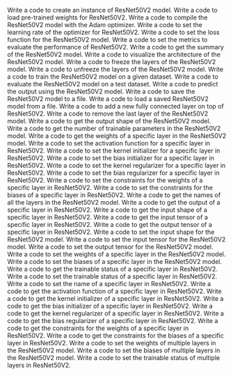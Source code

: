 Write a code to create an instance of ResNet50V2 model.
Write a code to load pre-trained weights for ResNet50V2.
Write a code to compile the ResNet50V2 model with the Adam optimizer.
Write a code to set the learning rate of the optimizer for ResNet50V2.
Write a code to set the loss function for the ResNet50V2 model.
Write a code to set the metrics to evaluate the performance of ResNet50V2.
Write a code to get the summary of the ResNet50V2 model.
Write a code to visualize the architecture of the ResNet50V2 model.
Write a code to freeze the layers of the ResNet50V2 model.
Write a code to unfreeze the layers of the ResNet50V2 model.
Write a code to train the ResNet50V2 model on a given dataset.
Write a code to evaluate the ResNet50V2 model on a test dataset.
Write a code to predict the output using the ResNet50V2 model.
Write a code to save the ResNet50V2 model to a file.
Write a code to load a saved ResNet50V2 model from a file.
Write a code to add a new fully connected layer on top of ResNet50V2.
Write a code to remove the last layer of the ResNet50V2 model.
Write a code to get the output shape of the ResNet50V2 model.
Write a code to get the number of trainable parameters in the ResNet50V2 model.
Write a code to get the weights of a specific layer in the ResNet50V2 model.
Write a code to set the activation function for a specific layer in ResNet50V2.
Write a code to set the kernel initializer for a specific layer in ResNet50V2.
Write a code to set the bias initializer for a specific layer in ResNet50V2.
Write a code to set the kernel regularizer for a specific layer in ResNet50V2.
Write a code to set the bias regularizer for a specific layer in ResNet50V2.
Write a code to set the constraints for the weights of a specific layer in ResNet50V2.
Write a code to set the constraints for the biases of a specific layer in ResNet50V2.
Write a code to get the names of all the layers in the ResNet50V2 model.
Write a code to get the output of a specific layer in ResNet50V2.
Write a code to get the input shape of a specific layer in ResNet50V2.
Write a code to get the input tensor of a specific layer in ResNet50V2.
Write a code to get the output tensor of a specific layer in ResNet50V2.
Write a code to set the input shape for the ResNet50V2 model.
Write a code to set the input tensor for the ResNet50V2 model.
Write a code to set the output tensor for the ResNet50V2 model.
Write a code to set the weights of a specific layer in the ResNet50V2 model.
Write a code to set the biases of a specific layer in the ResNet50V2 model.
Write a code to get the trainable status of a specific layer in ResNet50V2.
Write a code to set the trainable status of a specific layer in ResNet50V2.
Write a code to set the name of a specific layer in ResNet50V2.
Write a code to get the activation function of a specific layer in ResNet50V2.
Write a code to get the kernel initializer of a specific layer in ResNet50V2.
Write a code to get the bias initializer of a specific layer in ResNet50V2.
Write a code to get the kernel regularizer of a specific layer in ResNet50V2.
Write a code to get the bias regularizer of a specific layer in ResNet50V2.
Write a code to get the constraints for the weights of a specific layer in ResNet50V2.
Write a code to get the constraints for the biases of a specific layer in ResNet50V2.
Write a code to set the weights of multiple layers in the ResNet50V2 model.
Write a code to set the biases of multiple layers in the ResNet50V2 model.
Write a code to set the trainable status of multiple layers in ResNet50V2.